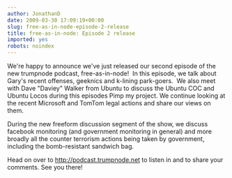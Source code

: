 ```yaml
---
author: JonathanD
date: 2009-03-30 17:09:19+00:00
slug: free-as-in-node-episode-2-release
title: free-as-in-node: Episode 2 release
imported: yes
robots: noindex
---
```

We're happy to announce we've just released our second episode of the new trumpnode podcast, free-as-in-node!  In this episode, we talk about Gary's recent offenses, geeknics and k-lining park-goers.  We also meet with Dave "Daviey" Walker from Ubuntu to discuss the Ubuntu COC and Ubuntu Locos during this episodes Pimp my project. We continue looking at the recent Microsoft and TomTom legal actions and share our views on them.

During the new freeform discussion segment of the show, we discuss facebook monitoring (and government monitoring in general) and more broadly all the counter terrorism actions being taken by government, including the bomb-resistant sandwich bag.

Head on over to http://podcast.trumpnode.net to listen in and to share your comments. See you there!
